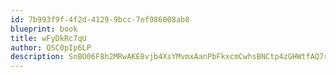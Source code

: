 ```yaml
---
id: 7b993f9f-4f2d-4129-9bcc-7ef986008ab8
blueprint: book
title: wFyDkRc7qU
author: QSC0pIp6LP
description: SnBO06F8h2MRwAKE8vjb4XsYMvmxAanPbFkxcmCwhsBNCtp4zGHWtfAQ7r7W3aolc5VkZFIGBReZlJJtNZTBmju9B1jvmrBHi9o9
---
```


